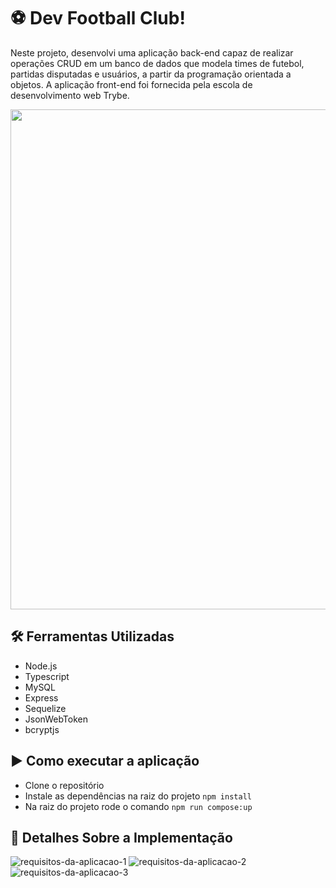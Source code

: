 # ⚽ Dev Football Club!

Neste projeto, desenvolvi uma aplicação back-end capaz de realizar operações CRUD em um banco de dados que modela times de futebol, partidas disputadas e usuários, a partir da programação orientada a objetos. A aplicação front-end foi fornecida pela escola de desenvolvimento web Trybe.

<div align="center">
  <img src="https://github.com/bermartorano/dev-football-club/assets/110858573/6f841605-4acd-4d16-82ae-b6c2e6680b3a" width=800px"/>
</div>

## 🛠️ Ferramentas Utilizadas
* Node.js
* Typescript
* MySQL
* Express
* Sequelize
* JsonWebToken
* bcryptjs

## ▶️ Como executar a aplicação
* Clone o repositório
* Instale as dependências na raiz do projeto `npm install`
* Na raiz do projeto rode o comando `npm run compose:up`

## 🔎 Detalhes Sobre a Implementação

![requisitos-da-aplicacao-1](https://github.com/bermartorano/dev-football-club/assets/110858573/150583de-9a44-4448-be7e-f73a72909610)
![requisitos-da-aplicacao-2](https://github.com/bermartorano/dev-football-club/assets/110858573/875b0dd7-1265-4de4-a8ae-91956fb8535d)
![requisitos-da-aplicacao-3](https://github.com/bermartorano/dev-football-club/assets/110858573/f31b6e10-eb05-47a5-8efa-e810bcb88ff5)


